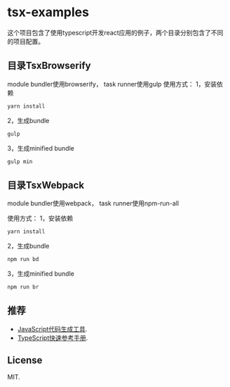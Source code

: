 # tsx-examples

这个项目包含了使用typescript开发react应用的例子，两个目录分别包含了不同的项目配置。

## 目录TsxBrowserify
module bundler使用browserify， task runner使用gulp
使用方式：
1，安装依赖
```sh
yarn install
```
2，生成bundle
```sh
gulp
```
3，生成minified bundle
```sh
gulp min
```

## 目录TsxWebpack
module bundler使用webpack， task runner使用npm-run-all

使用方式：
1，安装依赖
```sh
yarn install
```
2，生成bundle
```sh
npm run bd
```
3，生成minified bundle
```sh
npm run br
```

## 推荐
- [JavaScript代码生成工具](http://www.helpsd.net/lib/cg/js).
- [TypeScript快速参考手册](http://www.helpsd.net/lib/typescript/qref/index).

## License
MIT.
